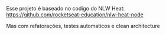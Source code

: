 Esse projeto é baseado no codigo do NLW Heat: https://github.com/rocketseat-education/nlw-heat-node

Mas com refatorações, testes automaticos e clean architecture
